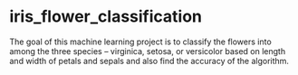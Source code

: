 # iris_flower_classification
The goal of this machine learning project is to classify the flowers into among the three species – virginica, setosa, or versicolor based on length and width of petals and sepals and also find the accuracy of the algorithm.
